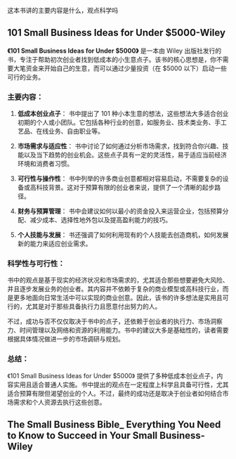 
这本书讲的主要内容是什么，观点科学吗

## 101 Small Business Ideas for Under $5000-Wiley

**《101 Small Business Ideas for Under $5000》** 是一本由 Wiley 出版社发行的书，专注于帮助初次创业者找到低成本的小生意点子。该书的核心思想是，你不需要大笔资金来开始自己的生意，而可以通过少量投资（在 $5000 以下）启动一些可行的业务。

### 主要内容：
1. **低成本创业点子**：
   书中提出了 101 种小本生意的想法，这些想法大多适合创业初期的个人或小团队。它包括各种行业的创意，如服务业、技术类业务、手工艺品、在线业务、自由职业等。

2. **市场需求与适应性**：
   书中讨论了如何通过分析市场需求，找到符合你兴趣、技能以及当下趋势的创业机会。这些点子具有一定的灵活性，易于适应当前经济环境和消费者习惯。

3. **可行性与操作性**：
   书中列举的许多商业创意都相对容易启动，不需要复杂的设备或高科技背景。这对于预算有限的创业者来说，提供了一个清晰的起步路径。

4. **财务与预算管理**：
   书中会建议如何以最小的资金投入来运营企业，包括预算分配、减少成本、选择性地外包以及提高盈利能力的技巧。

5. **个人技能与发展**：
   书还强调了如何利用现有的个人技能去创造商机，如何发展新的能力来适应创业需求。

### 科学性与可行性：
书中的观点是基于现实的经济状况和市场需求的，尤其适合那些想要避免大风险、并且逐步发展业务的创业者。其内容并不依赖于复杂的商业模型或高科技行业，而是更多地面向日常生活中可以实现的商业创意。因此，该书的许多想法是实用且可行的，尤其是对于那些具备执行力且愿意付出努力的人。

不过，成功与否不仅仅取决于书中的点子，还依赖于创业者的执行力、市场洞察力、时间管理以及网络和资源的利用能力。书中的建议大多是基础性的，读者需要根据具体情况做进一步的市场调研与规划。

### 总结：
《101 Small Business Ideas for Under $5000》 提供了多种低成本创业点子，内容实用且适合普通人实施。书中提出的观点在一定程度上科学且具备可行性，尤其适合预算有限但渴望创业的个人。不过，最终的成功还是取决于创业者如何结合市场需求和个人资源去执行这些创意。


## The Small Business Bible_ Everything You Need to Know to Succeed in Your Small Business-Wiley